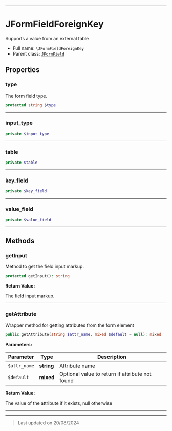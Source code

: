 ***

# JFormFieldForeignKey

Supports a value from an external table



* Full name: `\JFormFieldForeignKey`
* Parent class: [`JFormField`](./JFormField.md)



## Properties


### type

The form field type.

```php
protected string $type
```






***

### input_type



```php
private $input_type
```






***

### table



```php
private $table
```






***

### key_field



```php
private $key_field
```






***

### value_field



```php
private $value_field
```






***

## Methods


### getInput

Method to get the field input markup.

```php
protected getInput(): string
```









**Return Value:**

The field input markup.




***

### getAttribute

Wrapper method for getting attributes from the form element

```php
public getAttribute(string $attr_name, mixed $default = null): mixed
```








**Parameters:**

| Parameter | Type | Description |
|-----------|------|-------------|
| `$attr_name` | **string** | Attribute name |
| `$default` | **mixed** | Optional value to return if attribute not found |


**Return Value:**

The value of the attribute if it exists, null otherwise




***


***
> Last updated on 20/08/2024
